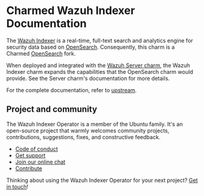 <!-- vale Canonical.007-Headings-sentence-case = NO -->
# Charmed Wazuh Indexer Documentation
<!-- vale Canonical.007-Headings-sentence-case = YES -->
The [Wazuh Indexer](https://documentation.wazuh.com/current/user-manual/wazuh-indexer/index.html) is a real-time,
full-text search and analytics engine for security data based on [OpenSearch](http://opensearch.org/).
Consequently, this charm is a Charmed [OpenSearch](https://github.com/canonical/opensearch-operator) fork.

When deployed and integrated with the [Wazuh Server charm](https://charmhub.io/wazuh-server),
the Wazuh Indexer charm expands the capabilities that the OpenSearch charm would provide. See the Server charm's documentation for more details. 

For the complete documentation, refer to [upstream](https://charmhub.io/opensearch).

## Project and community

The Wazuh Indexer Operator is a member of the Ubuntu family. It's an open-source project that warmly welcomes community projects, contributions, suggestions, fixes, and constructive feedback.

- [Code of conduct](https://ubuntu.com/community/code-of-conduct)
- [Get support](https://discourse.charmhub.io/)
- [Join our online chat](https://matrix.to/#/#charmhub-charmdev:ubuntu.com)
- [Contribute](https://github.com/canonical/opensearch-operator/blob/2/edge/CONTRIBUTING.md)

Thinking about using the Wazuh Indexer Operator for your next project? [Get in touch](https://matrix.to/#/#charmhub-charmdev:ubuntu.com)!
